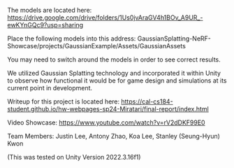 The models are located here: https://drive.google.com/drive/folders/1Us0jvAraGV4h1BOv_A9UR_-ewKYnGQc9?usp=sharing

Place the following models into this address: GaussianSplatting-NeRF-Showcase/projects/GaussianExample/Assets/GaussianAssets

You may need to switch around the models in order to see correct results. 

We utilized Gaussian Splatting technology and incorporated it within Unity to observe how functional it would be for game design and simulations at its current point in development.

Writeup for this project is located here: https://cal-cs184-student.github.io/hw-webpages-sp24-Miratari/final-report/index.html

Video Showcase: https://www.youtube.com/watch?v=rV2dDKF99E0

​Team Members: Justin Lee, Antony Zhao, Koa Lee, Stanley (Seung-Hyun) Kwon

(This was tested on Unity Version 2022.3.16f1)

